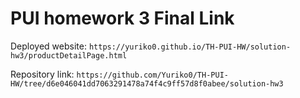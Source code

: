 # PUI homework 3 Final Link

Deployed website: `https://yuriko0.github.io/TH-PUI-HW/solution-hw3/productDetailPage.html` 

Repository link: `https://github.com/Yuriko0/TH-PUI-HW/tree/d6e046041dd7063291478a74f4c9ff57d8f0abee/solution-hw3`

